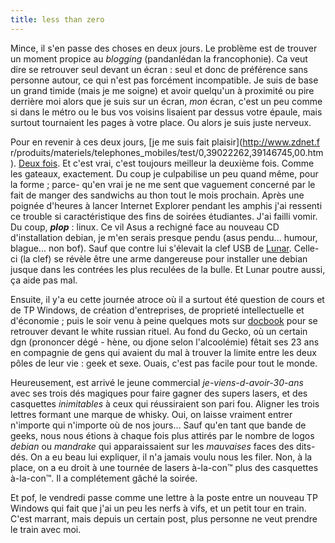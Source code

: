 ```yaml
---
title: less than zero
---
```


Mince, il s'en passe des choses en deux jours. Le problème est de trouver un
moment propice au _blogging_ (pandanlédan la francophonie). Ca veut dire se
retrouver seul devant un écran : seul et donc de préférence sans personne
autour, ce qui n'est pas forcément incompatible. Je suis de base un grand
timide (mais je me soigne) et avoir quelqu'un à proximité ou pire derrière moi
alors que je suis sur un écran, _mon_ écran, c'est un peu comme si dans le
métro ou le bus vos voisins lisaient par dessus votre épaule, mais surtout
tournaient les pages à votre place. Ou alors je suis juste nerveux.

Pour en revenir à ces deux jours, [je me suis fait plaisir](http://www.zdnet.f
r/produits/materiels/telephones_mobiles/test/0,39022262,39146745,00.htm).
[Deux fois](http://france.asus.com/products/notebook/s5200n/overview.htm). Et
c'est vrai, c'est toujours meilleur la deuxième fois. Comme les gateaux,
exactement. Du coup je culpabilise un peu quand même, pour la forme ; parce-
qu'en vrai je ne me sent que vaguement concerné par le fait de manger des
sandwichs au thon tout le mois prochain. Après une poignée d'heures à lancer
Internet Explorer pendant les amphis j'ai ressenti ce trouble si
caractéristique des fins de soirées étudiantes. J'ai failli vomir. Du coup,
***plop*** : linux. Ce vil Asus a rechigné face au nouveau CD d'installation
debian, je m'en serais presque pendu (asus pendu... humour, blague... non
bof). Sauf que contre lui s'élevait la clef USB de
[Lunar](http://lune.talath.net/~lunar/blog/). Celle-ci (la clef) se révèle
être une arme dangereuse pour installer une debian jusque dans les contrées
les plus reculées de la bulle. Et Lunar poutre aussi, ça aide pas mal.

Ensuite, il y'a eu cette journée atroce où il a surtout été question de cours
et de TP Windows, de création d'entreprises, de proprieté intellectuelle et
d'économie ; puis le soir venu à peine quelques mots sur
[docbook](http://www.docbook.org) pour se retrouver devant le white russian
rituel. Au fond du Gecko, où un certain dgn (prononcer dégé - hène, ou djone
selon l'alcoolémie) fêtait ses 23 ans en compagnie de gens qui avaient du mal
à trouver la limite entre les deux pôles de leur vie : geek et sexe. Ouais,
c'est pas facile pour tout le monde.

Heureusement, est arrivé le jeune commercial _je-viens-d-avoir-30-ans_ avec
ses trois dés magiques pour faire gagner des supers lasers, et des casquettes
_inimitables_ à ceux qui réussiraient son pari fou. Aligner les trois lettres
formant une marque de whisky. Oui, on laisse vraiment entrer n'importe qui
n'importe où de nos jours... Sauf qu'en tant que bande de geeks, nous nous
étions à chaque fois plus attirés par le nombre de logos _debian_ ou
_mandrake_ qui apparaissaient sur les _mauvaises_ faces des dits-dés. On a eu
beau lui expliquer, il n'a jamais voulu nous les filer. Non, à la place, on a
eu droit à une tournée de lasers à-la-con™ plus des casquettes à-la-con™. Il a
complétement gâché la soirée.

Et pof, le vendredi passe comme une lettre à la poste entre un nouveau TP
Windows qui fait que j'ai un peu les nerfs à vifs, et un petit tour en train.
C'est marrant, mais depuis un certain post, plus personne ne veut prendre le
train avec moi.

